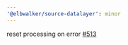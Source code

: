 ```yaml
---
'@elbwalker/source-datalayer': minor
---
```


reset processing on error
[#513](https://github.com/elbwalker/walkerOS/issues/513)
